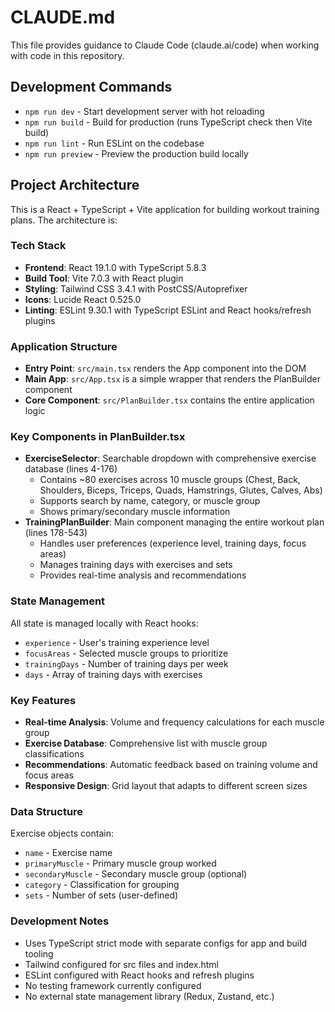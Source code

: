 # CLAUDE.md

This file provides guidance to Claude Code (claude.ai/code) when working with code in this repository.

## Development Commands

- `npm run dev` - Start development server with hot reloading
- `npm run build` - Build for production (runs TypeScript check then Vite build)
- `npm run lint` - Run ESLint on the codebase
- `npm run preview` - Preview the production build locally

## Project Architecture

This is a React + TypeScript + Vite application for building workout training plans. The architecture is:

### Tech Stack
- **Frontend**: React 19.1.0 with TypeScript 5.8.3
- **Build Tool**: Vite 7.0.3 with React plugin
- **Styling**: Tailwind CSS 3.4.1 with PostCSS/Autoprefixer
- **Icons**: Lucide React 0.525.0
- **Linting**: ESLint 9.30.1 with TypeScript ESLint and React hooks/refresh plugins

### Application Structure
- **Entry Point**: `src/main.tsx` renders the App component into the DOM
- **Main App**: `src/App.tsx` is a simple wrapper that renders the PlanBuilder component
- **Core Component**: `src/PlanBuilder.tsx` contains the entire application logic

### Key Components in PlanBuilder.tsx
- **ExerciseSelector**: Searchable dropdown with comprehensive exercise database (lines 4-176)
  - Contains ~80 exercises across 10 muscle groups (Chest, Back, Shoulders, Biceps, Triceps, Quads, Hamstrings, Glutes, Calves, Abs)
  - Supports search by name, category, or muscle group
  - Shows primary/secondary muscle information
- **TrainingPlanBuilder**: Main component managing the entire workout plan (lines 178-543)
  - Handles user preferences (experience level, training days, focus areas)
  - Manages training days with exercises and sets
  - Provides real-time analysis and recommendations

### State Management
All state is managed locally with React hooks:
- `experience` - User's training experience level
- `focusAreas` - Selected muscle groups to prioritize
- `trainingDays` - Number of training days per week
- `days` - Array of training days with exercises

### Key Features
- **Real-time Analysis**: Volume and frequency calculations for each muscle group
- **Exercise Database**: Comprehensive list with muscle group classifications
- **Recommendations**: Automatic feedback based on training volume and focus areas
- **Responsive Design**: Grid layout that adapts to different screen sizes

### Data Structure
Exercise objects contain:
- `name` - Exercise name
- `primaryMuscle` - Primary muscle group worked
- `secondaryMuscle` - Secondary muscle group (optional)
- `category` - Classification for grouping
- `sets` - Number of sets (user-defined)

### Development Notes
- Uses TypeScript strict mode with separate configs for app and build tooling
- Tailwind configured for src files and index.html
- ESLint configured with React hooks and refresh plugins
- No testing framework currently configured
- No external state management library (Redux, Zustand, etc.)